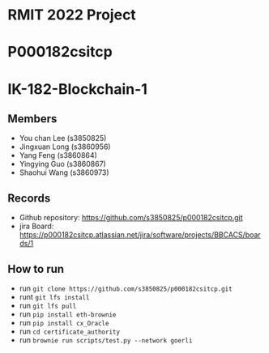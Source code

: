 # RMIT 2022 Project

# P000182csitcp

# IK-182-Blockchain-1

## Members
* You chan Lee (s3850825)
* Jingxuan Long (s3860956) 
* Yang Feng (s3860864)
* Yingying Guo (s3860867)
* Shaohui Wang (s3860973)

## Records

* Github repository: https://github.com/s3850825/p000182csitcp.git
* jira Board: https://p000182csitcp.atlassian.net/jira/software/projects/BBCACS/boards/1

## How to run

* run `git clone https://github.com/s3850825/p000182csitcp.git`
* runt `git lfs install`
* run `git lfs pull`
* run `pip install eth-brownie`
* run `pip install cx_Oracle`
* run `cd certificate_authority`
* run `brownie run scripts/test.py --network goerli`
